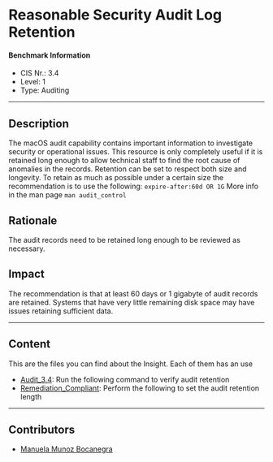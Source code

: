 # Reasonable Security Audit Log Retention
#### Benchmark Information
- CIS Nr.: 3.4
- Level: 1
- Type: Auditing
------------------------
## Description


The macOS audit capability contains important information to investigate security or operational issues. This resource is only completely useful if it is retained long enough to allow technical staff to find the root cause of anomalies in the records.
Retention can be set to respect both size and longevity. To retain as much as possible under a certain size the recommendation is to use the following:
```expire-after:60d OR 1G```
More info in the man page ```man audit_control```

## Rationale

The audit records need to be retained long enough to be reviewed as necessary.

## Impact

The recommendation is that at least 60 days or 1 gigabyte of audit records are retained. Systems that have very little remaining disk space may have issues retaining sufficient data.

---
## Content
This are the files you can find about the Insight. Each of them has an use 
* [Audit_3.4](https://github.com/apfelwerk/JamfProtectInsights/blob/main/AuditingType/CIS_3.3_Install.Log%20Retained%20For%20365%20Or%20More%20Days/Audit_3.3.sh): Run the following command to verify audit retention
* [Remediation_Compliant](https://github.com/apfelwerk/JamfProtectInsights/blob/main/AuditingType/CIS_3.4_Reasonable%20Security%20Audit%20Log%20Retention/Remediation_Compliant.md): Perform the following to set the audit retention length
------------------------------------------------------------------------------------------------------------------------------------------------------------------------------------------------------------------------------------------------------------------------------------------------------------------------------
## Contributors
* [Manuela Munoz Bocanegra](https://github.com/manuelamunoz)


